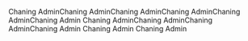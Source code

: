 Chaning AdminChaning AdminChaning AdminChaning AdminChaning AdminChaning Admin
Chaning AdminChaning AdminChaning AdminChaning Admin
Chaning Admin
Chaning Admin
